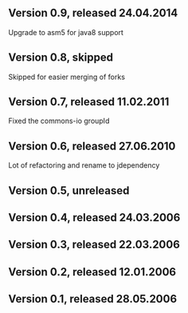 ## Version 0.9, released 24.04.2014

Upgrade to asm5 for java8 support

## Version 0.8, skipped

Skipped for easier merging of forks

## Version 0.7, released 11.02.2011

Fixed the commons-io groupId

## Version 0.6, released 27.06.2010

Lot of refactoring and rename to jdependency


## Version 0.5, unreleased


## Version 0.4, released 24.03.2006


## Version 0.3, released 22.03.2006


## Version 0.2, released 12.01.2006


## Version 0.1, released 28.05.2006


